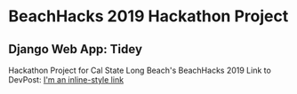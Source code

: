 # BeachHacks 2019 Hackathon Project
## Django Web App: Tidey
Hackathon Project for Cal State Long Beach's BeachHacks 2019
Link to DevPost: [I'm an inline-style link](https://devpost.com/software/beachcleaning)
